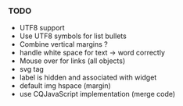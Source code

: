 ### TODO ###

+ UTF8 support
+ Use UTF8 symbols for list bullets
+ Combine vertical margins ?
+ handle white space for text -> word correctly
+ Mouse over for links (all objects)
+ svg tag
+ label is hidden and associated with widget
+ default img hspace (margin)
+ use CQJavaScript implementation (merge code)
